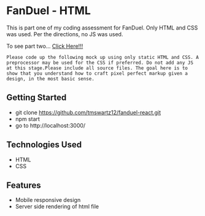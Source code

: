 # FanDuel - HTML

This is part one of my coding assessment for FanDuel. Only HTML and CSS was used. Per the directions, no JS was used.

To see part two... [Click Here!!!](https://github.com/tmswartz12/fanduel-react)

`Please code up the following mock up using only static HTML and CSS. A preprocessor may be used for the CSS if preferred. Do not add any JS at this stage.Please include all source files. The goal here is to show that you understand how to craft pixel perfect markup given a design, in the most basic sense.`

## Getting Started

- git clone https://github.com/tmswartz12/fanduel-react.git
- npm start
- go to http://localhost:3000/

## Technologies Used

- HTML
- CSS

## Features

- Mobile responsive design
- Server side rendering of html file

